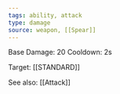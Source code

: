 ```yaml
---
tags: ability, attack
type: damage
source: weapon, [[Spear]]
---
```


Base Damage: 20
Cooldown: 2s

Target: [[STANDARD]]

See also: [[Attack]]